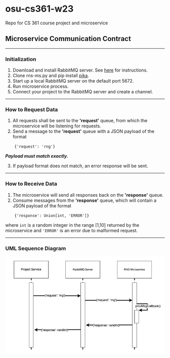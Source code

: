 # osu-cs361-w23
Repo for CS 361 course project and microservice

## Microservice Communication Contract

---
### Initialization

1. Download and install RabbitMQ server. See [here](https://www.rabbitmq.com/download.html) for instructions.
1. Clone rns-ms.py and pip install [pika](https://pika.readthedocs.io/en/stable/#).
1. Start up a local RabbitMQ server on the default port 5672.
1. Run microservice process.
1. Connect your project to the RabbitMQ server and create a channel.

---
### How to Request Data

1. All requests shall be sent to the **'request'** queue, from which the microservice will be listening for requests.
1. Send a message to the **'request'** queue with a JSON payload of the format

```
    {'request': 'rng'}
```

**_Payload must match exactly._**

3. If payload format does not match, an error response will be sent.

---
### How to Receive Data

1. The microservice will send all responses back on the **'response'** queue.
1. Consume messages from the **'response'** queue, which will contain a JSON payload of the format

```
    {'response': Union[int, 'ERROR']}
```

where `int` is a random integer in the range [1,10] returned by the microservice and `'ERROR'` is an error due to malformed request.

---
### UML Sequence Diagram

![alt text](https://github.com/marczalik/osu-cs361-w23/blob/main/seq-diagram.png "UML Sequence Diagram")